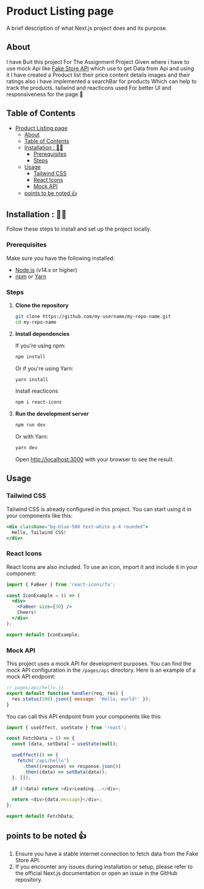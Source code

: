 # Product Listing page

A brief description of what Next.js project does and its purpose.

## About 

I have Buit this project For The Assignment Project Given where i have to use mock Api like [Fake Store API](https://fakestoreapi.com/) which use to get Data from Api and using it I have created a Product list their price content details images and their ratings also i have implemented a searchBar for products Which can help to track the products. tailwind and reacticons used For better Ul and responsiveness for the page.💯

## Table of Contents

- [Product Listing page](#product-listing-page)
  - [About](#about)
  - [Table of Contents](#table-of-contents)
  - [Installation :  👨‍💻](#installation---)
    - [Prerequisites](#prerequisites)
    - [Steps](#steps)
  - [Usage](#usage)
    - [Tailwind CSS](#tailwind-css)
    - [React Icons](#react-icons)
    - [Mock API](#mock-api)
  - [points to be noted 👍](#points-to-be-noted-)

## Installation :  👨‍💻

Follow these steps to install and set up the project locally.

### Prerequisites

Make sure you have the following installed:

- [Node.js](https://nodejs.org/) (v14.x or higher)
- [npm](https://www.npmjs.com/) or [Yarn](https://yarnpkg.com/)

### Steps

1. **Clone the repository**

    ```bash
    git clone https://github.com/my-username/my-repo-name.git
    cd my-repo-name
    ```

2. **Install dependencies**

    If you're using npm:

    ```bash
    npm install
    ```

    Or if you're using Yarn:

    ```bash
    yarn install
    ```
    Install reacticons

    ```bash
    npm i react-icons
    ```

3. **Run the development server**

    ```bash
    npm run dev
    ```

    Or with Yarn:

    ```bash
    yarn dev
    ```

    Open [http://localhost:3000](http://localhost:3000) with your browser to see the result.

## Usage

### Tailwind CSS 

Tailwind CSS is already configured in this project. You can start using it in your components like this:

```jsx
<div className="bg-blue-500 text-white p-4 rounded">
  Hello, Tailwind CSS!
</div>
```

### React Icons

React Icons are also included. To use an icon, import it and include it in your component:

```jsx
import { FaBeer } from 'react-icons/fa';

const IconExample = () => (
  <div>
    <FaBeer size={30} />
    Cheers!
  </div>
);

export default IconExample;
```

### Mock API

This project uses a mock API for development purposes. You can find the mock API configuration in the `/pages/api` directory. Here is an example of a mock API endpoint:

```javascript
// pages/api/hello.js
export default function handler(req, res) {
  res.status(200).json({ message: 'Hello, world!' });
}
```

You can call this API endpoint from your components like this:

```javascript
import { useEffect, useState } from 'react';

const FetchData = () => {
  const [data, setData] = useState(null);

  useEffect(() => {
    fetch('/api/hello')
      .then((response) => response.json())
      .then((data) => setData(data));
  }, []);

  if (!data) return <div>Loading...</div>;

  return <div>{data.message}</div>;
};

export default FetchData;
```

## points to be noted 👍
1. Ensure you have a stable internet connection to fetch data from the Fake Store API.
2. If you encounter any issues during installation or setup, please refer to the official Next.js documentation or open an issue in the GitHub repository.
